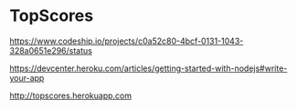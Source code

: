 TopScores
============

https://www.codeship.io/projects/c0a52c80-4bcf-0131-1043-328a0651e296/status

https://devcenter.heroku.com/articles/getting-started-with-nodejs#write-your-app

http://topscores.herokuapp.com
